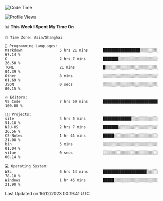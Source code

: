 <!--START_SECTION:waka-->
![Code Time](http://img.shields.io/badge/Code%20Time-1%2C432%20hrs%2048%20mins-blue)

![Profile Views](http://img.shields.io/badge/Profile%20Views-1-blue)

📊 **This Week I Spent My Time On** 

```text
🕑︎ Time Zone: Asia/Shanghai

💬 Programming Languages: 
Markdown                 5 hrs 21 mins       █████████████████░░░░░░░░   67.14 % 
C                        2 hrs 7 mins        ███████░░░░░░░░░░░░░░░░░░   26.50 % 
TOML                     21 mins             █░░░░░░░░░░░░░░░░░░░░░░░░   04.39 % 
Other                    8 mins              ░░░░░░░░░░░░░░░░░░░░░░░░░   01.69 % 
JSON                     0 secs              ░░░░░░░░░░░░░░░░░░░░░░░░░   00.15 % 

🔥 Editors: 
VS Code                  7 hrs 59 mins       █████████████████████████   100.00 % 

🐱‍💻 Projects: 
site                     4 hrs 5 mins        █████████████░░░░░░░░░░░░   51.18 % 
NJU-OS                   2 hrs 7 mins        ███████░░░░░░░░░░░░░░░░░░   26.56 % 
CS-Notes                 1 hr 41 mins        █████░░░░░░░░░░░░░░░░░░░░   21.08 % 
bin                      5 mins              ░░░░░░░░░░░░░░░░░░░░░░░░░   01.04 % 
vitae                    0 secs              ░░░░░░░░░░░░░░░░░░░░░░░░░   00.14 % 

💻 Operating System: 
WSL                      6 hrs 14 mins       ████████████████████░░░░░   78.10 % 
Windows                  1 hr 45 mins        █████░░░░░░░░░░░░░░░░░░░░   21.90 % 
```


 Last Updated on 16/12/2023 00:19:41 UTC
<!--END_SECTION:waka-->